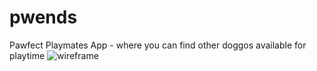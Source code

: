# pwends
Pawfect Playmates App -  where you can find other doggos available for playtime
<img title="wireframe" alt="wireframe" src="/images/ui.png">
